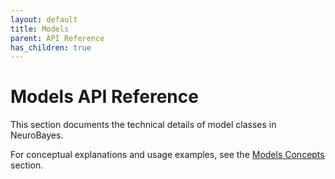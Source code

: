 ```yaml
---
layout: default
title: Models
parent: API Reference
has_children: true
---
```


# Models API Reference

This section documents the technical details of model classes in NeuroBayes.

For conceptual explanations and usage examples, see the [Models Concepts](../../models/) section.